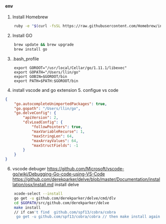 #### env
   1. Install Homebrew
``` sh
    ruby -e "$(curl -fsSL https://raw.githubusercontent.com/Homebrew/install/master/install)"
```
   2. Install GO
``` sh
    brew update && brew upgrade
    brew install go
```

3. .bash_profile
```
    export GOROOT="/usr/local/Cellar/go/1.11.1/libexec"
    export GOPATH="/Users/llin/go"
    export GOBIN=$GOROOT/bin
    export PATH=$PATH:$GOROOT/bin
```
4. install vscode and go extension
    5. configue vs code
``` json
{
    "go.autocompleteUnimportedPackages": true,
    "go.gopath": "/Users/llin/go",
    "go.delveConfig": {
        "apiVersion": 2,
        "dlvLoadConfig": {
            "followPointers": true,
            "maxVariableRecurse": 1,
            "maxStringLen": 64,
            "maxArrayValues": 64,
            "maxStructFields": -1
        }
    }
}
```

6. vscode debuger
    https://github.com/Microsoft/vscode-go/wiki/Debugging-Go-code-using-VS-Code
    https://github.com/derekparker/delve/blob/master/Documentation/installation/osx/install.md
    install delve
``` sh
    xcode-select --install
    go get -u github.com/derekparker/delve/cmd/dlv
    cd $GOPATH/src/github.com/derekparker/delve
    make install
    // if can't find  github.com/spf13/cobra/cobra
     go get -u github.com/spf13/cobra/cobra // then make install again
```
